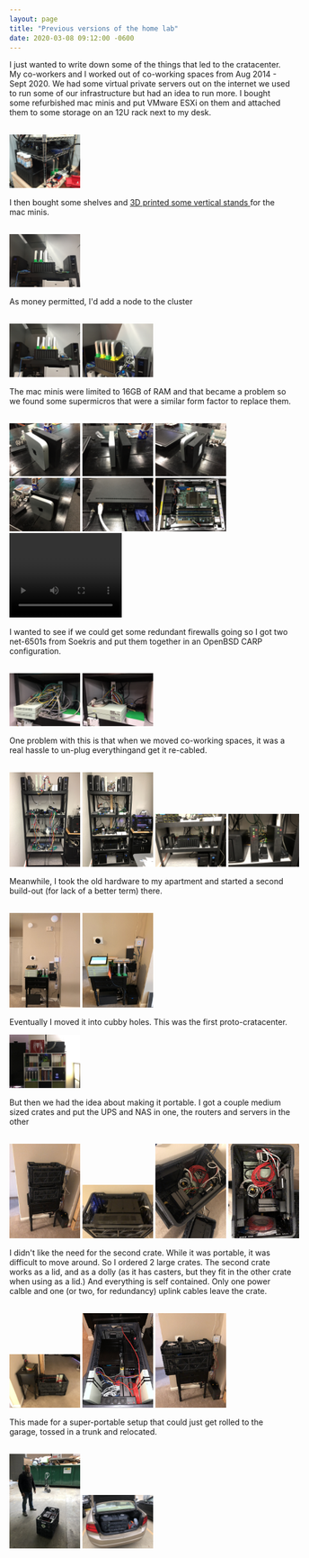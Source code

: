 ```yaml
---
layout: page
title: "Previous versions of the home lab"
date: 2020-03-08 09:12:00 -0600
---
```


<p>I just wanted to write down some of the things that led to the cratacenter. My co-workers and I worked out of co-working spaces from Aug 2014 - Sept 2020. We had some virtual private servers out on the internet we used to run some of our infrastructure but had an idea to run more. I bought some refurbished mac minis and put VMware ESXi on them and attached them to some storage on an 12U rack next to my desk.</p> <br>
<a href="/images/2020-09-03-version-a.jpeg"><img src="/images/2020-09-03-version-a.jpeg" width="25%" height="25%"></a>

<p>I then bought some shelves and <a href="https://www.thingiverse.com/thing:97256"> 3D printed some vertical stands </a> for the mac minis.</p><br>
<a href="/images/2020-09-03-version-b.jpeg"><img src="/images/2020-09-03-version-b.jpeg" width="25%" height="25%"></a>

<p>As money permitted, I'd add a node to the cluster</p><br>
<a href="/images/2020-09-03-version-c.jpeg"><img src="/images/2020-09-03-version-c.jpeg" width="25%" height="25%"></a>
<a href="/images/2020-09-03-version-c1.jpeg"><img src="/images/2020-09-03-version-c1.jpeg" width="25%" height="25%"></a>

<p>The mac minis were limited to 16GB of RAM and that became a problem so we found some supermicros that were a similar form factor to replace them.</p><br>
<a href="/images/2020-09-03-supermicro-a.jpeg"><img src="/images/2020-09-03-supermicro-a.jpeg" width="25%" height="25%"></a>
<a href="/images/2020-09-03-supermicro-b.jpeg"><img src="/images/2020-09-03-supermicro-b.jpeg" width="25%" height="25%"></a>
<a href="/images/2020-09-03-supermicro-c.jpeg"><img src="/images/2020-09-03-supermicro-c.jpeg" width="25%" height="25%"></a>
<a href="/images/2020-09-03-supermicro-d.jpeg"><img src="/images/2020-09-03-supermicro-d.jpeg" width="25%" height="25%"></a>
<a href="/images/2020-09-03-supermicro-e.jpeg"><img src="/images/2020-09-03-supermicro-e.jpeg" width="25%" height="25%"></a>
<a href="/images/2020-09-03-supermicro-f.jpeg"><img src="/images/2020-09-03-supermicro-f.jpeg" width="25%" height="25%"></a>
<video width="200" height="150" name="Supermicro" controls="controls">
  <!--  ffmpeg -i 2020-09-03-supermicro-g.mov -vcodec h264 -acodec mp2 2020-09-03-supermicro-g.mp4 -->
  <source src="/images/2020-09-03-supermicro-g.mp4" type="video/mp4">
</video>
<br>

<p>I wanted to see if we could get some redundant firewalls going so I got two net-6501s from Soekris and put them together in an OpenBSD CARP configuration.</p><br>
<a href="/images/2020-09-03-soekris-a.jpeg"><img src="/images/2020-09-03-soekris-a.jpeg" width="25%" height="25%"></a>
<a href="/images/2020-09-03-soekris-b.jpeg"><img src="/images/2020-09-03-soekris-b.jpeg" width="25%" height="25%"></a>

<p>One problem with this is that when we moved co-working spaces, it was a real hassle to un-plug everythingand get it re-cabled.</p><br>
<nobr>
<a href="/images/2020-09-03-thebikeshed-a.jpeg"><img src="/images/2020-09-03-thebikeshed-a.jpeg" width="25%" height="25%"></a>
<a href="/images/2020-09-03-thebikeshed-b.jpeg"><img src="/images/2020-09-03-thebikeshed-b.jpeg" width="25%" height="25%"></a>
<a href="/images/2020-09-03-thebikeshed-c.jpeg"><img src="/images/2020-09-03-thebikeshed-c.jpeg" width="25%" height="25%"></a>
<a href="/images/2020-09-03-thebikeshed-d.jpeg"><img src="/images/2020-09-03-thebikeshed-d.jpeg" width="25%" height="25%"></a>
</nobr><br>

<p>Meanwhile, I took the old hardware to my apartment and started a second build-out (for lack of a better term) there.</p><br>
<a href="/images/2020-09-03-cumberland-a.jpeg"><img src="/images/2020-09-03-cumberland-a.jpeg" width="25%" height="25%"></a>
<a href="/images/2020-09-03-cumberland-b.jpeg"><img src="/images/2020-09-03-cumberland-b.jpeg" width="25%" height="25%"></a>

<p>Eventually I moved it into cubby holes. This was the first proto-cratacenter.</p>
<a href="/images/2020-09-03-cumberland-c.jpeg"><img src="/images/2020-09-03-cumberland-c.jpeg" width="25%" height="25%"></a>

<p>But then we had the idea about making it portable. I got a couple medium sized crates and put the UPS and NAS in one, the routers and servers in the other</p><br>
<nobr>
<a href="/images/2020-09-03-cratacenter-1-a.jpeg"><img src="/images/2020-09-03-cratacenter-1-a.jpeg" width="25%" height="25%"></a>
<a href="/images/2020-09-03-cratacenter-1-b.jpeg"><img src="/images/2020-09-03-cratacenter-1-b.jpeg" width="25%" height="25%"></a>
<a href="/images/2020-09-03-cratacenter-1-c.jpeg"><img src="/images/2020-09-03-cratacenter-1-c.jpeg" width="25%" height="25%"></a>
<a href="/images/2020-09-03-cratacenter-1-d.jpeg"><img src="/images/2020-09-03-cratacenter-1-d.jpeg" width="25%" height="25%"></a>
</nobr><br>

<p>I didn't like the need for the second crate. While it was portable, it was difficult to move around. So I ordered 2 large crates. The second crate works as a lid, and as a dolly (as it has casters, but they fit in the other crate when using as a lid.) And everything is self contained. Only one power calble and one (or two, for redundancy) uplink cables leave the crate.</p><br>
<a href="/images/2020-09-03-cratacenter-1-e.jpeg"><img src="/images/2020-09-03-cratacenter-1-e.jpeg" width="25%" height="25%"></a>
<a href="/images/2020-09-03-cratacenter-1-f.jpeg"><img src="/images/2020-09-03-cratacenter-1-f.jpeg" width="25%" height="25%"></a>
<a href="/images/2020-09-03-cratacenter-1-g.jpeg"><img src="/images/2020-09-03-cratacenter-1-g.jpeg" width="25%" height="25%"></a>

<p>This made for a super-portable setup that could just get rolled to the garage, tossed in a trunk and relocated.</p><br>
<a href="/images/2020-09-03-cratacenter-1-h.jpeg"><img src="/images/2020-09-03-cratacenter-1-h.jpeg" width="25%" height="25%"></a>
<a href="/images/2020-09-03-cratacenter-1-i.jpeg"><img src="/images/2020-09-03-cratacenter-1-i.jpeg" width="25%" height="25%"></a>
